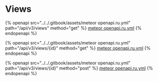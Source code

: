 # Views

{% openapi src="../../.gitbook/assets/meteor openapi.ru.yml" path="/api/v3/views" method="get" %}
[meteor openapi.ru.yml](<../../.gitbook/assets/meteor openapi.ru.yml>)
{% endopenapi %}

{% openapi src="../../.gitbook/assets/meteor openapi.ru.yml" path="/api/v3/views/{id}" method="get" %}
[meteor openapi.ru.yml](<../../.gitbook/assets/meteor openapi.ru.yml>)
{% endopenapi %}

{% openapi src="../../.gitbook/assets/meteor openapi.ru.yml" path="/api/v3/views/{id}" method="post" %}
[meteor openapi.ru.yml](<../../.gitbook/assets/meteor openapi.ru.yml>)
{% endopenapi %}
